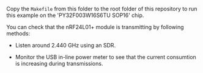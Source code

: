Copy the `Makefile` from this folder to the root folder of this repository to
run this example on the 'PY32F003W16S6TU SOP16' chip.

You can check that the nRF24L01+ module is transmitting by following methods:

- Listen around 2.440 GHz using an SDR.

- Monitor the USB in-line power meter to see that the current consumtion is
  increasing during transmissions.

